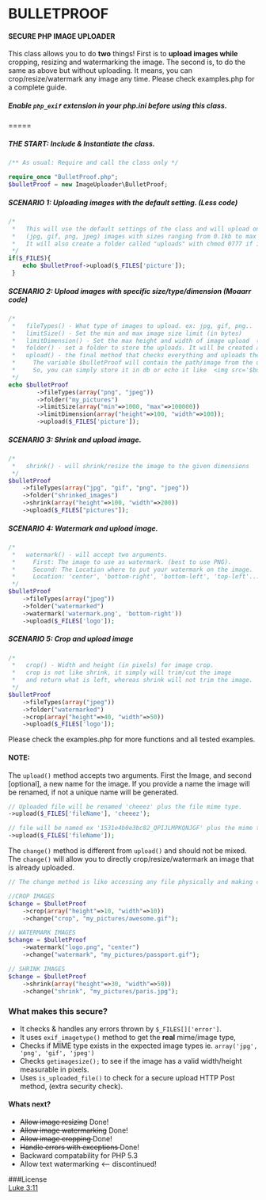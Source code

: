 # BULLETPROOF
#### SECURE PHP IMAGE UPLOADER
This class allows you to do **two** things!
First is to **upload images while** cropping, resizing and watermarking the image.
The second is, to do the same as above but without uploading.
It means, you can crop/resize/watermark any image any time.
Please check examples.php for a complete guide.

##### **Enable** `php_exif` extension in your php.ini before using this class.
=====
##### THE START: Include & Instantiate the class.
````php
/** As usual: Require and call the class only */

require_once "BulletProof.php";
$bulletProof = new ImageUploader\BulletProof;
````

##### SCENARIO 1: Uploading images with the default setting. (Less code)
````php
/*
 *   This will use the default settings of the class and will upload only
 *   (jpg, gif, png, jpeg) images with sizes ranging from 0.1kb to max 30kbs
 *   It will also create a folder called "uploads" with chmod 0777 if it does not exist.
 */ 
if($_FILES){
    echo $bulletProof->upload($_FILES['picture']);
 }
````

##### SCENARIO 2: Upload images with specific size/type/dimension (Moaarr code)
````php
/*
 *   fileTypes() - What type of images to upload. ex: jpg, gif, png..
 *   limitSize() - Set the min and max image size limit (in bytes)
 *   limitDimension() - Set the max height and width of image upload  (in pixels)
 *   folder() - set a folder to store the uploads. It will be created automatically.
 *   upload() - the final method that checks everything and uploads the image.
 *     The variable $bulletProof will contain the path/image from the upload,
 *     So, you can simply store it in db or echo it like  <img src='$bulletProof' />;
 */
echo $bulletProof
        ->fileTypes(array("png", "jpeg"))
        ->folder("my_pictures")
        ->limitSize(array("min"=>1000, "max"=>100000))
        ->limitDimension(array("height"=>100, "width"=>100));
        ->upload($_FILES['picture']);
````

##### SCENARIO 3: Shrink and upload image.
````php
/*
 *   shrink() - will shrink/resize the image to the given dimensions
 */
$bulletProof
    ->fileTypes(array("jpg", "gif", "png", "jpeg"))
    ->folder("shrinked_images")
    ->shrink(array("height"=>100, "width"=>200))
    ->upload($_FILES["pictures"]);
````

##### SCENARIO 4: Watermark and upload image.
````php
/*
 *   watermark() - will accept two arguments.
 *     First: The image to use as watermark. (best to use PNG).
 *     Second: The Location where to put your watermark on the image.
 *     Location: 'center', 'bottom-right', 'bottom-left', 'top-left'...
 */
$bulletProof
    ->fileTypes(array("jpeg"))
    ->folder("watermarked")
    ->watermark('watermark.png', 'bottom-right'))
    ->upload($_FILES['logo']);
````


##### SCENARIO 5: Crop and upload image
````php
/*
 *   crop() - Width and height (in pixels) for image crop.
 *   crop is not like shrink, it simply will trim/cut the image
 *   and return what is left, whereas shrink will not trim the image.
 */
$bulletProof
    ->fileTypes(array("jpeg"))
    ->folder("watermarked")
    ->crop(array("height"=>40, "width"=>50))
    ->upload($_FILES['logo']);
````

Please check the examples.php for more functions and all tested examples.


#### NOTE:
 The `upload()` method accepts two arguments. First the Image, and second [optional], a new name for the image.
 If you provide a name the image will be renamed, if not a unique name will be generated.
````php
// Uploaded file will be renamed 'cheeez' plus the file mime type.
->upload($_FILES['fileName'], 'cheeez');

// file will be named ex '1531e4b0e3bc82_QPIJLMPKQNJGF' plus the mime type
->upload($_FILES['fileName']);
````

The `change()` method is different from `upload()` and should not be mixed.
The `change()` will allow you to directly crop/resize/watermark an image that is already uploaded.

```php
// The change method is like accessing any file physically and making change to it. 

//CROP IMAGES
$change = $bulletProof
 	->crop(array("height"=>10, "width"=>10))
 	->change("crop", "my_pictures/awesome.gif");

// WATERMARK IMAGES
$change = $bulletProof
 	->watermark("logo.png", "center")
 	->change("watermark", "my_pictures/passport.gif");

// SHRINK IMAGES
$change = $bulletProof
 	->shrink(array("height"=>30, "width"=>50))
 	->change("shrink", "my_pictures/paris.jpg");
````

### What makes this secure?
* It checks & handles any errors thrown by `$_FILES[]['error']`.
* It uses `exif_imagetype()` method to get the **real** mime/image type,
* Checks if MIME type exists in the expected image types ie. `array('jpg', 'png', 'gif', 'jpeg')`
* Checks `getimagesize();` to see if the image has a valid width/height measurable in pixels.
* Uses `is_uploaded_file()` to check for a secure upload HTTP Post method, (extra security check).



#### Whats next?
* <del>Allow image resizing</del> Done!
* <del>Allow image watermarking</del> Done!
* <del> Allow image cropping </del> Done!
* <del> Handle errors with exceptions </del> Done!
* Backward compatability for PHP 5.3
* Allow text watermarking <-- discontinued!



###License  
[Luke 3:11](http://www.kingjamesbibleonline.org/Luke-3-11/)
